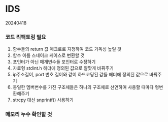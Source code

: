 # IDS

20240418 

### 코드 리팩토링 필요
1. 함수들의 return 값 매크로로 지정하여 코드 가독성 높일 것
2. 함수 이름 스네이크 케이스로 변환할 것
3. 포인터가 아닌 매개변수들 포인터로 수정하기
4. 자료형 stdint.h 헤더에 정의된 값으로 알맞게 바꿔주기
5. ip주소길이, port 번호 길이와 같이 하드코딩된 값들 헤더에 정의된 값으로 바꿔주기
6. 동일한 멤버변수를 가진 구조체들은 하나의 구조체로 선언하여 사용할 때마다 형변환해주기
7. strcpy 대신 snprintf() 사용하기

### 메모리 누수 확인할 것

